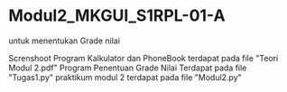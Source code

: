 # Modul2_MKGUI_S1RPL-01-A
untuk menentukan Grade nilai

Screnshoot Program Kalkulator dan PhoneBook terdapat pada file "Teori Modul 2.pdf"
Program Penentuan Grade Nilai Terdapat pada file "Tugas1.py"
praktikum modul 2 terdapat pada file "Modul2.py"
